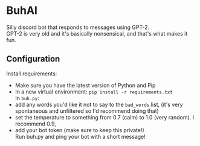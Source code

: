 # BuhAI
Silly discord bot that responds to messages using GPT-2.  
GPT-2 is very old and it's basically nonsensical, and that's what makes it fun.
## Configuration
Install requirements:
* Make sure you have the latest version of Python and Pip
* In a new virtual environment: `pip install -r requirements.txt`  
In `buh.py`:
* add any words you'd like it not to say to the `bad_words` list, (it's very spontaneous and unfiltered so I'd recommend doing that)
* set the temperature to something from 0.7 (calm) to 1.0 (very random). I recommend 0.9,
* add your bot token (make sure to keep this private!)  
Run buh.py and ping your bot with a short message!
